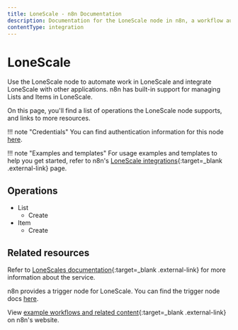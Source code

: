 ```yaml
---
title: LoneScale - n8n Documentation
description: Documentation for the LoneScale node in n8n, a workflow automation platform. Includes details of operations and configuration, and links to examples and credentials information.
contentType: integration
---
```


# LoneScale 

Use the LoneScale node to automate work in LoneScale and integrate LoneScale with other applications. n8n has built-in support for managing Lists and Items in LoneScale. 

On this page, you'll find a list of operations the LoneScale node supports, and links to more resources.

!!! note "Credentials"
    You can find authentication information for this node [here](/integrations/builtin/credentials/lonescale/).

!!! note "Examples and templates"
	For usage examples and templates to help you get started, refer to n8n's [LoneScale integrations](https://n8n.io/integrations/lonescale/){:target=_blank .external-link} page.
	
## Operations

* List
	* Create
* Item
	* Create

## Related resources

Refer to [LoneScales documentation](https://help-center.lonescale.com/en/articles/6454360-lonescale-public-api){:target=_blank .external-link} for more information about the service.

n8n provides a trigger node for LoneScale. You can find the trigger node docs [here](/integrations/builtin/trigger-nodes/n8n-nodes-base.lonescaletrigger/).
	
View [example workflows and related content](https://n8n.io/integrations/lonescaletrigger/){:target=_blank .external-link} on n8n's website.
